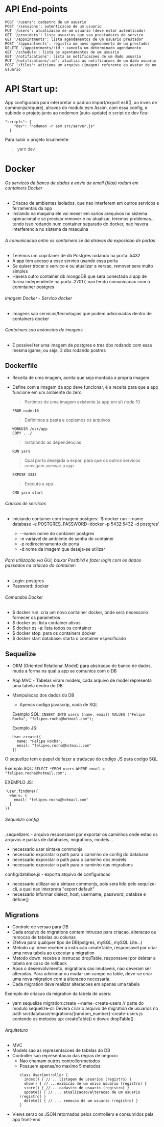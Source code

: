 # API End-points

```
POST '/users': cadastro de um usuario
POST '/sessions': autenticacao de um usuario
PUT '/users': atualizacao de um usuario (deve estar autenticado)
GET '/providers': lista usuarios que sao prestadores de servico
GET '/appointments': lista agendamentos de um usuario prestador
POST '/appointments': registra um novo agendamento de um prestador
DELETE '/appointments/:id': cancela um determinado agendamento
GET '/schedule': lista os agentamentos de um usuario
GET '/notifications': lista as notificacoes de um dado usuario
PUT '/notifications/:id': atualiza as notificacoes de um dado usuario
POST '/files': adiciona um arquivo (imagem) referente ao avatar de um usuario
```

# API Start up:

App configurada para interpretar o padrao import/export es6(), ao inves de commonjs(require), atraves do modulo esm
Assim, com essa config, e subindo o projeto junto ao nodemon (auto-update) o script de dev fica:
```
"scripts": {
    "dev": "nodemon -r esm src/server.js"
  }
```
Para subir o projeto localmente:
> yarn dev

# Docker

###### Os servicos de banco de dados e envio de email (filas) rodam em containers Docker
- Criacao de ambientes isolados, que nao interferem em outros servicos e ferramentas da app
- Inslando na maquina ele vai mexer em varios arequivos no sistema operacional e se precisar remover e ou atualizar, teremos problemas... tendo isso rodando num container separado do docker, nao havera interferencia no sistema da maaquina

###### A comunicacao entre os containers se da atraves da exposicao de portas
- Teremos um copntaner de db Postgres rodando na porta :5432
- A app tem acesso a esse servico usando essa porta
- Se quiser trocar o servico e ou atualizar a versao, remover sera muito simples
- Havera outro container db mongoDB que sera conectado a app de forma independente na porta :27017, nao tendo comunicacao com o comntainer postgres

###### Imagem Docker - Servico docker
-  Imagens sao servicos/tecnologias que podem adicionadas dentro de containers docker
###### Containers sao instancias de imagens
- É possivel ter uma imagem de postgres e tres dbs rodando com essa mesma igame, ou seja, 3 dbs rodando postres

## Dockerfile
- Receita de uma imagem, aceita que seja montada a propria imagem
- Define com a imagem da app deve funcionar, é a receita para que a app funcione em um ambiente do zero
  > Partimos de uma imagem existente (a app em si) node 10
  ```
  FROM node:10
  ```

  > Definimos a pasta e copiamos os arquivos
  ```
  WORKDIR /usr/app
  COPY . ./
  ```

  > Instalando as dependências
  ```
  RUN yarn
  ```

  > Qual porta desejada a expor, para que os outros servicos consigam acessar a app
  ```
  EXPOSE 3333
  ```

  > Executa a app
  ```
  CMD yarn start
  ```

###### Criacao de servicos
- Iniciando container com imagem postgres:
  '$ docker run --name database -e POSTGRES_PASSWORD=docker -p 5432:5432 -d postgres'

  - --name: nome do container postgres
  - -e variável de ambiente de senha do container
  - -p redirecionamento de porta
  - -d nome da imagem que deseja-se utilizar

###### Para utilização via GUI, baixar Postbird e fazer login com os dados passados na criacao do container:
- Login: postgres
- Password: docker

###### Comandos Docker
- $ docker run: cria um novo container docker, onde sera necessario fornecer os parametros
- $ docker ps: lista container ativos
- $ docker ps -a: lista todos os container
- $ docker stop: para os containers docker
- $ docker start database: starta o container especificado

## Sequelize

- ORM (Oriented Relational Model) para abstracao de banco de dados, muda a forma na qual a app se comunica com o DB
- App MVC - Tabelas viram models, cada arquivo de model representa uma tabela dentro do DB
- Manipulacao dos dados do DB
  - Apenas codigo javascrip, nada de SQL

  Exemplo SQL:
  ```INSERT INTO users (name, email) VALUES ("Felipe Rocha", "felipeo.rocha@hotmail.com");```

  Exemplo JS:
  ```
  User.create({
    name: "Felipe Rocha",
    email: "felipeo.rocha@hotmail.com"
  })
  ```

O sequelize tem o papel de fazer a traducao do codigo JS para codigo SQL

  Exemplo SQL:
 ```SELECT *FROM users WHERE email = "felipeo.rocha@hotmail.com";```

  EXEMPLO JS:
  ```
  'User.findOne({
    where: {
      email: "felipeo.rocha@hotmail.com"
    }
  })
  ```

###### Sequelize config

.sequelizerc - arquivo responsavel por exportar os caminhos onde estao os arquvos e pastas de databases, migrations, models...
  - necessario usar sintaxe commonjs
  - necessario exporatar o path para o caminho de config do database
  - necessario exporatar o path para o caminho dos models
  - necessario exporatar o path para o caminho das migrations

config/databse.js - exporta atquivo de configuracao
  - necessario utilizar-se a sintaxe commonjs, pois sera lido pelo sequlize-cli, a qual nao interpreta "export default"
  - necessario informar dialect, host, username, password, databse e define{}


## Migrations
  - Controle de versao para DB
  - Cada arquivo de migrations contem intrucao para criacao, alteracao ou remocao de tabelas ou colunas
  - Efetiva para qualquer tipo de DB(pstgres, mySQL, mySQL Lite...)
  - Metodo up: deve receber a instrucao createTable, responsavel por criar uma nova tabela ao executar a migration
  - Metodo down: recebe a instrucao dropTable, responsavel por deletar a tabela em caso de rollback
  - Apos o desenvolvimento, migrations sao imutaveis, nao deveram ser alteradas. Para adicionar ou mudar um campo na table, deve-se
  criar uma nova migration com a alteracao necessaria.
  - Cada migration deve realizar alteracoes em apenas uma tabela

  Exemplo de criacao da migration da tabela de users:
  - yarn sequelize migration:create --name=create-users // parte do modulo sequelize-cli
  Devera criar o arquivo de migration de usuarios no path src/database/migrations/{random_number}-create-users.js contendo
  os metodos up: createTable() e down: dropTable()

###### Arquitetura

  - MVC
  - Models sao as representacoes de tabelas do DB
  - Controller sao representacao das regras de negocio
    - Nao chamam outros controller/metodos
    - Possuem apenas/no maximo 5 metodos
        ```
        class UserController {
          index() { // ...listagem de usuarios (registro) }
          show() { // ...exibicao de um unico usuario (registro) }
          store() { // ...cadastro de usuario (registro) }
          update() { // ... atualizacao/alteracao de um usuario (registro) }
          delete() { // ... remocao de um usuario (registro) }
        }
        ```
  - Views serao os JSON retornados pelos controllers e consumidos pela app front-end
